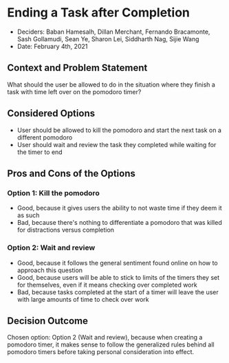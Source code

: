 # Ending a Task after Completion

* Deciders: Baban Hamesalh, Dillan Merchant, Fernando Bracamonte, Sash Gollamudi, Sean Ye, Sharon Lei, Siddharth Nag, Sijie Wang
* Date: February 4th, 2021

## Context and Problem Statement

What should the user be allowed to do in the situation where they finish a task with time left over on the pomodoro timer?

## Considered Options

* User should be allowed to kill the pomodoro and start the next task on a different pomodoro
* User should wait and review the task they completed while waiting for the timer to end

## Pros and Cons of the Options 

### Option 1: Kill the pomodoro

* Good, because it gives users the ability to not waste time if they deem it as such
* Bad, because there's nothing to differentiate a pomodoro that was killed for distractions versus completion

### Option 2: Wait and review

* Good, because it follows the general sentiment found online on how to approach this question
* Good, because users will be able to stick to limits of the timers they set for themselves, even if it means checking over completed work
* Bad, because tasks completed at the start of a timer will leave the user with large amounts of time to check over work

## Decision Outcome

Chosen option: Option 2 (Wait and review), because when creating a pomodoro timer, it makes sense to follow the generalized rules behind all pomodoro timers before taking personal consideration into effect.
